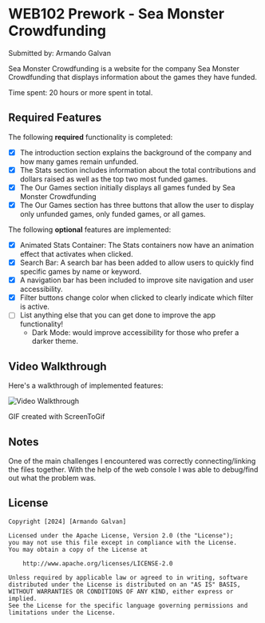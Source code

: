 # WEB102 Prework - Sea Monster Crowdfunding

Submitted by: Armando Galvan

Sea Monster Crowdfunding is a website for the company Sea Monster Crowdfunding that displays information about the games they have funded.

Time spent: 20 hours or more spent in total.

## Required Features

The following **required** functionality is completed:

* [X] The introduction section explains the background of the company and how many games remain unfunded.
* [X] The Stats section includes information about the total contributions and dollars raised as well as the top two most funded games.
* [X] The Our Games section initially displays all games funded by Sea Monster Crowdfunding
* [X] The Our Games section has three buttons that allow the user to display only unfunded games, only funded games, or all games.

The following **optional** features are implemented:

* [X] Animated Stats Container: The Stats containers now have an animation effect that activates when clicked. 
* [X] Search Bar: A search bar has been added to allow users to quickly find specific games by name or keyword.
* [X] A navigation bar has been included to improve site navigation and user accessibility.
* [X] Filter buttons change color when clicked to clearly indicate which filter is active.
* [ ] List anything else that you can get done to improve the app functionality!
    * Dark Mode: would improve accessibility for those who prefer a darker theme.

## Video Walkthrough

Here's a walkthrough of implemented features:

<img src='Web_102_GIF.gif' title='Video Walkthrough' width='' alt='Video Walkthrough' />

<!-- Replace this with whatever GIF tool you used! -->
GIF created with ScreenToGif

## Notes

One of the main challenges I encountered was correctly connecting/linking the files together. With the help of the web console I was able to debug/find out what the problem was. 

## License

    Copyright [2024] [Armando Galvan]

    Licensed under the Apache License, Version 2.0 (the "License");
    you may not use this file except in compliance with the License.
    You may obtain a copy of the License at

        http://www.apache.org/licenses/LICENSE-2.0

    Unless required by applicable law or agreed to in writing, software
    distributed under the License is distributed on an "AS IS" BASIS,
    WITHOUT WARRANTIES OR CONDITIONS OF ANY KIND, either express or implied.
    See the License for the specific language governing permissions and
    limitations under the License.


